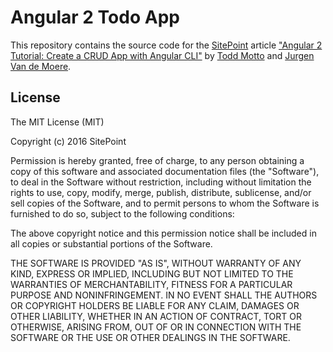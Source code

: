 # Angular 2 Todo App

This repository contains the source code for the [SitePoint](https://www.sitepoint.com) article ["Angular 2 Tutorial: Create a CRUD App with Angular CLI"](https://www.sitepoint.com/angular-2-tutorial) by [Todd Motto](https://twitter.com/toddmotto) and [Jurgen Van de Moere](https://twitter.com/jvandemo).

## License

The MIT License (MIT)

Copyright (c) 2016 SitePoint

Permission is hereby granted, free of charge, to any person obtaining a copy of this software and associated documentation files (the "Software"), to deal in the Software without restriction, including without limitation the rights to use, copy, modify, merge, publish, distribute, sublicense, and/or sell copies of the Software, and to permit persons to whom the Software is furnished to do so, subject to the following conditions:

The above copyright notice and this permission notice shall be included in all copies or substantial portions of the Software.

THE SOFTWARE IS PROVIDED "AS IS", WITHOUT WARRANTY OF ANY KIND, EXPRESS OR IMPLIED, INCLUDING BUT NOT LIMITED TO THE WARRANTIES OF MERCHANTABILITY, FITNESS FOR A PARTICULAR PURPOSE AND NONINFRINGEMENT. IN NO EVENT SHALL THE AUTHORS OR COPYRIGHT HOLDERS BE LIABLE FOR ANY CLAIM, DAMAGES OR OTHER LIABILITY, WHETHER IN AN ACTION OF CONTRACT, TORT OR OTHERWISE, ARISING FROM, OUT OF OR IN CONNECTION WITH THE SOFTWARE OR THE USE OR OTHER DEALINGS IN THE SOFTWARE.
